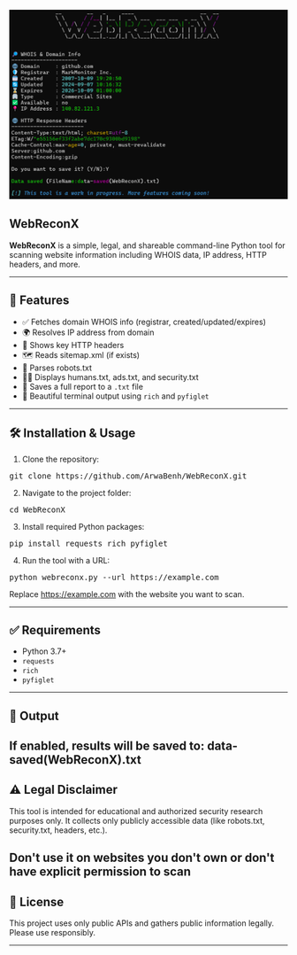 ![Screenshot](screenshots.png)

## WebReconX

**WebReconX** is a simple, legal, and shareable command-line Python tool for scanning website information including WHOIS data, IP address, HTTP headers, and more.

---

## 🚀 Features

- ✅ Fetches domain WHOIS info (registrar, created/updated/expires)
- 🌍 Resolves IP address from domain
- 📄 Shows key HTTP headers
- 🗺️ Reads sitemap.xml (if exists)
- 🤖 Parses robots.txt
- 👨‍💻 Displays humans.txt, ads.txt, and security.txt
- 💾 Saves a full report to a `.txt` file
- 🎨 Beautiful terminal output using `rich` and `pyfiglet`

---
## 🛠 Installation & Usage

1. Clone the repository:
<pre>
git clone https://github.com/ArwaBenh/WebReconX.git
</pre>
2.  Navigate to the project folder:
<pre>
cd WebReconX
</pre>
3.  Install required Python packages:
<pre>
pip install requests rich pyfiglet
</pre>
4.  Run the tool with a URL:
<pre>
python webreconx.py --url https://example.com
</pre>
Replace https://example.com with the website you want to scan.

---
## ✅ Requirements

* Python 3.7+
* `requests`
* `rich`
* `pyfiglet`
---
## 📂 Output

If enabled, results will be saved to: data-saved(WebReconX).txt
---
## ⚠️ Legal Disclaimer

This tool is intended for educational and authorized security research purposes only.
It collects only publicly accessible data (like robots.txt, security.txt, headers, etc.).

Don't use it on websites you don't own or don't have explicit permission to scan
---
## 📄 License

This project uses only public APIs and gathers public information legally. Please use responsibly.

---

